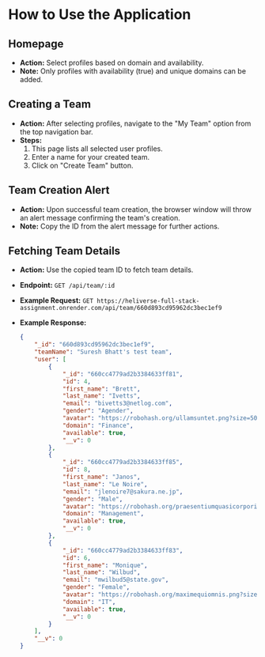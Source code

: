 # How to Use the Application

## Homepage

- **Action:** Select profiles based on domain and availability.
- **Note:** Only profiles with availability (true) and unique domains can be added.

## Creating a Team

- **Action:** After selecting profiles, navigate to the "My Team" option from the top navigation bar.
- **Steps:**
  1. This page lists all selected user profiles.
  2. Enter a name for your created team.
  3. Click on "Create Team" button.

## Team Creation Alert

- **Action:** Upon successful team creation, the browser window will throw an alert message confirming the team's creation.
- **Note:** Copy the ID from the alert message for further actions.

## Fetching Team Details

- **Action:** Use the copied team ID to fetch team details.
- **Endpoint:** `GET /api/team/:id`
- **Example Request:** `GET https://heliverse-full-stack-assignment.onrender.com/api/team/660d893cd95962dc3bec1ef9`
- **Example Response:**
  
  ```json
  {
      "_id": "660d893cd95962dc3bec1ef9",
      "teamName": "Suresh Bhatt's test team",
      "user": [
          {
              "_id": "660cc4779ad2b3384633ff81",
              "id": 4,
              "first_name": "Brett",
              "last_name": "Ivetts",
              "email": "bivetts3@netlog.com",
              "gender": "Agender",
              "avatar": "https://robohash.org/ullamsuntet.png?size=50x50&set=set1",
              "domain": "Finance",
              "available": true,
              "__v": 0
          },
          {
              "_id": "660cc4779ad2b3384633ff85",
              "id": 8,
              "first_name": "Janos",
              "last_name": "Le Noire",
              "email": "jlenoire7@sakura.ne.jp",
              "gender": "Male",
              "avatar": "https://robohash.org/praesentiumquasicorporis.png?size=50x50&set=set1",
              "domain": "Management",
              "available": true,
              "__v": 0
          },
          {
              "_id": "660cc4779ad2b3384633ff83",
              "id": 6,
              "first_name": "Monique",
              "last_name": "Wilbud",
              "email": "mwilbud5@state.gov",
              "gender": "Female",
              "avatar": "https://robohash.org/maximequiomnis.png?size=50x50&set=set1",
              "domain": "IT",
              "available": true,
              "__v": 0
          }
      ],
      "__v": 0
  }
```